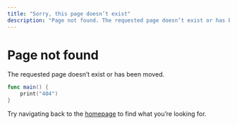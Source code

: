 ```yaml
---
title: "Sorry, this page doesn’t exist"
description: "Page not found. The requested page doesn’t exist or has been moved."
---
```


# Page not found

The requested page doesn’t exist or has been moved.

```swift
func main() {
    print("404")
}
```

Try navigating back to the [homepage](/) to find what you’re looking for.

